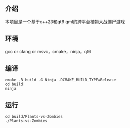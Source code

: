 ## 介绍

本项目是一个基于c++23和qt6 qml的跨平台植物大战僵尸游戏

## 环境

gcc or clang or msvc，cmake，ninja，qt6

## 编译

```shell 
cmake -B build -G Ninja -DCMAKE_BUILD_TYPE=Release
cd build
ninja
```

## 运行

```shell
cd build/Plants-vs-Zombies
./Plants-vs-Zombies
```
